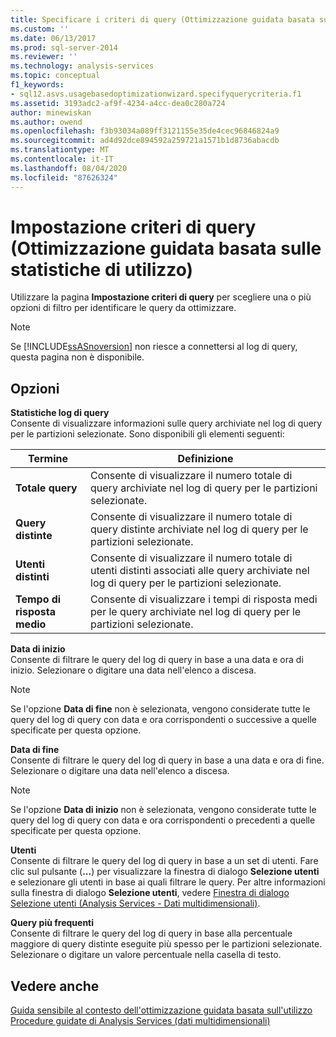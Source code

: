```yaml
---
title: Specificare i criteri di query (Ottimizzazione guidata basata sulle informazioni di utilizzo) | Microsoft Docs
ms.custom: ''
ms.date: 06/13/2017
ms.prod: sql-server-2014
ms.reviewer: ''
ms.technology: analysis-services
ms.topic: conceptual
f1_keywords:
- sql12.asvs.usagebasedoptimizationwizard.specifyquerycriteria.f1
ms.assetid: 3193adc2-af9f-4234-a4cc-dea0c280a724
author: minewiskan
ms.author: owend
ms.openlocfilehash: f3b93034a089ff3121155e35de4cec96846824a9
ms.sourcegitcommit: ad4d92dce894592a259721a1571b1d8736abacdb
ms.translationtype: MT
ms.contentlocale: it-IT
ms.lasthandoff: 08/04/2020
ms.locfileid: "87626324"
---
```

# <a name="specify-query-criteria-usage-based-optimization-wizard"></a>Impostazione criteri di query (Ottimizzazione guidata basata sulle statistiche di utilizzo)
  Utilizzare la pagina **Impostazione criteri di query** per scegliere una o più opzioni di filtro per identificare le query da ottimizzare.  
  
> [!NOTE]  
>  Se [!INCLUDE[ssASnoversion](../includes/ssasnoversion-md.md)] non riesce a connettersi al log di query, questa pagina non è disponibile.  
  
## <a name="options"></a>Opzioni  
 **Statistiche log di query**  
 Consente di visualizzare informazioni sulle query archiviate nel log di query per le partizioni selezionate. Sono disponibili gli elementi seguenti:  
  
|Termine|Definizione|  
|----------|----------------|  
|**Totale query**|Consente di visualizzare il numero totale di query archiviate nel log di query per le partizioni selezionate.|  
|**Query distinte**|Consente di visualizzare il numero totale di query distinte archiviate nel log di query per le partizioni selezionate.|  
|**Utenti distinti**|Consente di visualizzare il numero totale di utenti distinti associati alle query archiviate nel log di query per le partizioni selezionate.|  
|**Tempo di risposta medio**|Consente di visualizzare i tempi di risposta medi per le query archiviate nel log di query per le partizioni selezionate.|  
  
 **Data di inizio**  
 Consente di filtrare le query del log di query in base a una data e ora di inizio. Selezionare o digitare una data nell'elenco a discesa.  
  
> [!NOTE]  
>  Se l'opzione **Data di fine** non è selezionata, vengono considerate tutte le query del log di query con data e ora corrispondenti o successive a quelle specificate per questa opzione.  
  
 **Data di fine**  
 Consente di filtrare le query del log di query in base a una data e ora di fine. Selezionare o digitare una data nell'elenco a discesa.  
  
> [!NOTE]  
>  Se l'opzione **Data di inizio** non è selezionata, vengono considerate tutte le query del log di query con data e ora corrispondenti o precedenti a quelle specificate per questa opzione.  
  
 **Utenti**  
 Consente di filtrare le query del log di query in base a un set di utenti. Fare clic sul pulsante (**...**) per visualizzare la finestra di dialogo **Selezione utenti** e selezionare gli utenti in base ai quali filtrare le query. Per altre informazioni sulla finestra di dialogo **Selezione utenti**, vedere [Finestra di dialogo Selezione utenti &#40;Analysis Services - Dati multidimensionali&#41;](user-selection-dialog-box-analysis-services-multidimensional-data.md).  
  
 **Query più frequenti**  
 Consente di filtrare le query del log di query in base alla percentuale maggiore di query distinte eseguite più spesso per le partizioni selezionate. Selezionare o digitare un valore percentuale nella casella di testo.  
  
## <a name="see-also"></a>Vedere anche  
 [Guida sensibile al contesto dell'ottimizzazione guidata basata sull'utilizzo](usage-based-optimization-wizard-f1-help.md)   
 [Procedure guidate di Analysis Services &#40;dati multidimensionali&#41;](analysis-services-wizards-multidimensional-data.md)  
  
  
